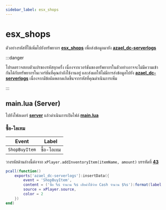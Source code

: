 ```yaml
---
sidebar_label: esx_shops
---
```


# esx_shops

ตัวอย่างรหัสที่ใช้เพิ่มไปยังทรัพยากร **[esx_shops](https://github.com/esx-framework/esx_shops)** เพื่อส่งข้อมูลมายัง **[azael_dc-serverlogs](../../)**

:::danger

โปรดตรวจสอบตัวแปรของรหัสทุกครั้ง เนื่องจากเวอร์ชันของทรัพยากรในตัวอย่างอาจจะไม่มีความเข้ากันได้กับทรัพยากรในเวอร์ชันที่คุณกำลังใช้งานอยู่ และส่งผลให้ไม่มีการส่งข้อมูลไปยัง **[azael_dc-serverlogs](../../)** เนื่องจากมีข้อผิดพลาดเกิดขึ้นจากรหัสที่คุณดำเนินการเพิ่ม

:::

## main.lua (Server)

ไปยังโฟลเดอร์ **[server](https://github.com/esx-framework/esx_shops/tree/main/server)** แล้วดำเนินการเปิดไฟล์ **[main.lua](https://github.com/esx-framework/esx_shops/blob/main/server/main.lua)**

### ซื้อ-ไอเทม

| Event                                  | Label
|----------------------------------------|----------------------------------------
| `ShopBuyItem`                          | ซื้อ-ไอเทม

วางรหัสด้านล่างนี้ต่อจาก `xPlayer.addInventoryItem(itemName, amount)` บรรทัดที่ **[43](https://github.com/esx-framework/esx_shops/blob/main/server/main.lua#L43)**

```lua
pcall(function()
    exports['azael_dc-serverlogs']:insertData({
        event = 'ShopBuyItem',
        content = ('ซื้อ %s จำนวน %s เสียค่าใช้จ่าย Cash จำนวน $%s'):format(label, amount, ESX.Math.GroupDigits(price)),
        source = xPlayer.source,
        color = 2
    })
end)
```

